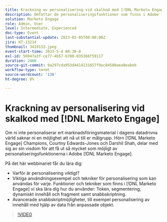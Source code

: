 ```yaml
---
title: Krackning av personalisering vid skalkod med [!DNL Marketo Engage]
description: Omfattar de personaliseringsfunktioner som finns i Adobe [!DNL Marketo Engage]; Token, segmentering, dynamiskt innehåll och fragment samt snabbskriptning.  Avancerade snabbskriptmöjligheter, till exempel personalisering av innehåll med hjälp av data från anpassade objekt.
solution: Marketo Engage
role: Admin, User
level: Intermediate, Experienced
doc-type: Event
last-substantial-update: 2023-05-05T00:00:00Z
jira: KT-13214
thumbnail: 3419133.jpeg
event-start-time: 2023-5-4 08:30-8
exl-id: 56947a3f-ce77-4b57-b780-035366f59117
duration: 2460
source-git-commit: 9a297cda953d4414131657f9ac84580aea0eabeb
workflow-type: tm+mt
source-wordcount: '138'
ht-degree: 0%

---
```


# Krackning av personalisering vid skalkod med [!DNL Marketo Engage]

Om ni inte personaliserar ert marknadsföringsmaterial i dagens datadrivna värld saknar ni en möjlighet att nå ut till er målgrupp. Hörn [!DNL Marketo Engage] Champions, Courtny Edwards-Jones och Darshil Shah, delar med sig av sin visdom för att få ut så mycket som möjligt av personaliseringsfunktionerna i Adobe [!DNL Marketo Engage].

På det här webbinariet får du lära dig:

* Varför är personalisering viktigt?
* Viktiga användningsexempel och tekniker för personalisering som kan användas för varje. Funktioner och tekniker som finns i [!DNL Marketo Engage] vi ska lära dig hur du använder: Token, segmentering, dynamiskt innehåll och fragment samt snabbskriptning.
* Avancerade snabbskriptmöjligheter, till exempel personalisering av innehåll med hjälp av data från anpassade objekt.

>[!VIDEO](https://video.tv.adobe.com/v/3419133/?learn=on)
